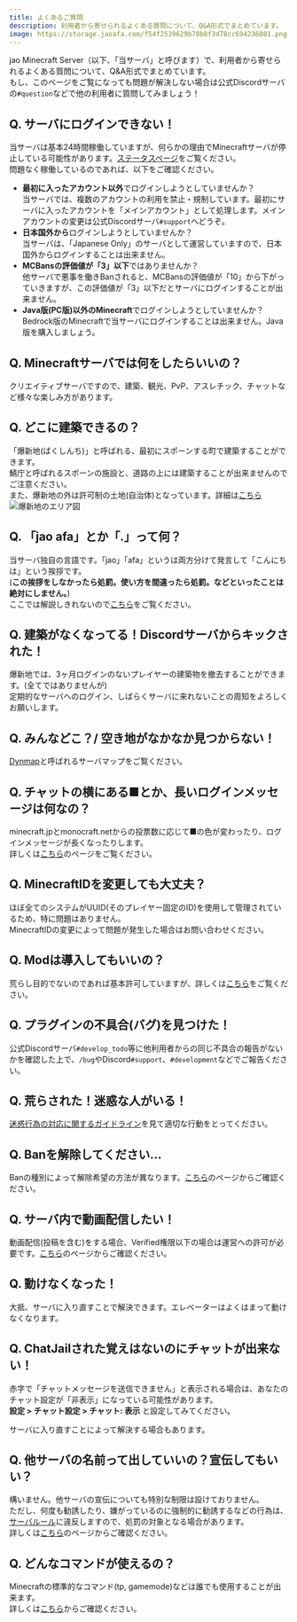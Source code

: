```yaml
---
title: よくあるご質問
description: 利用者から寄せられるよくある質問について、Q&A形式でまとめています。
image: https://storage.jaoafa.com/f54f2539629b70b8f3d78cc694236081.png
---
```


jao Minecraft Server（以下、「当サーバ」と呼びます）で、利用者から寄せられるよくある質問について、Q&A形式でまとめています。  
もし、このページをご覧になっても問題が解決しない場合は公式Discordサーバの`#question`などで他の利用者に質問してみましょう！

## Q. サーバにログインできない！

当サーバは基本24時間稼働していますが、何らかの理由でMinecraftサーバが停止している可能性があります。[ステータスページ](/status)をご覧ください。  
問題なく稼働しているのであれば、以下をご確認ください。

- **最初に入ったアカウント以外**でログインしようとしていませんか？  
 当サーバでは、複数のアカウントの利用を禁止・規制しています。最初にサーバに入ったアカウントを「メインアカウント」として処理します。メインアカウントの変更は公式Discordサーバ`#support`へどうぞ。
- **日本国外から**ログインしようとしていませんか？  
 当サーバは、「Japanese Only」のサーバとして運営していますので、日本国外からログインすることは出来ません。
- **MCBansの評価値が「3」以下**ではありませんか？  
 他サーバで悪事を働きBanされると、MCBansの評価値が「10」から下がっていきますが、この評価値が「3」以下だとサーバにログインすることが出来ません。
- **Java版(PC版)以外のMinecraft**でログインしようとしていませんか？  
 Bedrock版のMinecraftで当サーバにログインすることは出来ません。Java版を購入しましょう。

## Q. Minecraftサーバでは何をしたらいいの？

クリエイティブサーバですので、建築、観光、PvP、アスレチック、チャットなど様々な楽しみ方があります。

## Q. どこに建築できるの？

「爆新地(ばくしんち)」と呼ばれる、最初にスポーンする町で建築することができます。  
鯖庁と呼ばれるスポーンの施設と、道路の上には建築することが出来ませんのでご注意ください。  
また、爆新地の外は許可制の土地(自治体)となっています。詳細は[こちら](/server/guidelines/cities)
![爆新地のエリア図](https://storage.jaoafa.com/63c8bfe2e680ffcb39cc5041ffc27951.png)

## Q. 「jao afa」とか「.」って何？

当サーバ独自の言語です。「jao」「afa」というは両方分けて発言して「こんにちは」という挨拶です。  
(**この挨拶をしなかったら処罰。使い方を間違ったら処罰。などといったことは絶対にしません。**)  
ここでは解説しきれないので[こちら](https://wiki.jaoafa.com/用語)をご覧ください。

## Q. 建築がなくなってる！Discordサーバからキックされた！

爆新地では、3ヶ月ログインのないプレイヤーの建築物を撤去することができます。(全てではありませんが)  
定期的なサーバへのログイン、しばらくサーバに来れないことの周知をよろしくお願いします。

## Q. みんなどこ？/ 空き地がなかなか見つからない！

[Dynmap](https://map.jaoafa.com)と呼ばれるサーバマップをご覧ください。

## Q. チャットの横にある■とか、長いログインメッセージは何なの？

minecraft.jpとmonocraft.netからの投票数に応じて■の色が変わったり、ログインメッセージが長くなったりします。  
詳しくは[こちら](/blog/vote)のページをご覧ください。

## Q. MinecraftIDを変更しても大丈夫？

ほぼ全てのシステムがUUID(そのプレイヤー固定のID)を使用して管理されているため、特に問題はありません。  
MinecraftIDの変更によって問題が発生した場合はお問い合わせください。

## Q. Modは導入してもいいの？

荒らし目的でないのであれば基本許可していますが、詳しくは[こちら](server/rules#Modについて)をご覧ください。

## Q. プラグインの不具合(バグ)を見つけた！

公式Discordサーバ`#develop_todo`等に他利用者からの同じ不具合の報告がないかを確認した上で、`/bug`やDiscord`#support`、`#development`などでご報告ください。

## Q. 荒らされた！迷惑な人がいる！

[迷惑行為の対応に関するガイドライン](/server/guidelines/)を見て適切な行動をとってください。

## Q. Banを解除してください…

Banの種別によって解除希望の方法が異なります。[こちら](/server/policyies/bans)のページからご確認ください。

## Q. サーバ内で動画配信したい！

動画配信(投稿を含む)をする場合、Verified権限以下の場合は運営への許可が必要です。[こちら](/server/guidelines/broadcast)のページからご確認ください。

## Q. 動けなくなった！

大抵、サーバに入り直すことで解決できます。エレベーターはよくはまって動けなくなります。

## Q. ChatJailされた覚えはないのにチャットが出来ない！

赤字で「チャットメッセージを送信できません」と表示される場合は、あなたのチャット設定が「非表示」になっている可能性があります。  
**設定 > チャット設定 > チャット: 表示** と設定してみてください。

サーバに入り直すことによって解決する場合もあります。

## Q. 他サーバの名前って出していいの？宣伝してもいい？

構いません。他サーバの宣伝についても特別な制限は設けておりません。  
ただし、何度も勧誘したり、嫌がっているのに強制的に勧誘するなどの行為は、[サーバルール](/server/rules)に違反しますので、処罰の対象となる場合があります。  
詳しくは[こちら](/server/guidelines/communications)のページからご確認ください。

## Q. どんなコマンドが使えるの？

Minecraftの標準的なコマンド(tp, gamemode)などは誰でも使用することが出来ます。  
詳しくは[こちら](/server/specifications#コマンドについて)からご確認ください。
